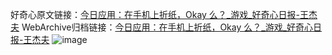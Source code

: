 好奇心原文链接：[今日应用：在手机上折纸，Okay 么？_游戏_好奇心日报-王杰夫](https://www.qdaily.com/articles/9131.html)
WebArchive归档链接：[今日应用：在手机上折纸，Okay 么？_游戏_好奇心日报-王杰夫](http://web.archive.org/web/20170701194543/http://www.qdaily.com:80/articles/9131.html)
![image](http://ww3.sinaimg.cn/large/007d5XDply1g3ve70vcrhj30u03tvnp4)